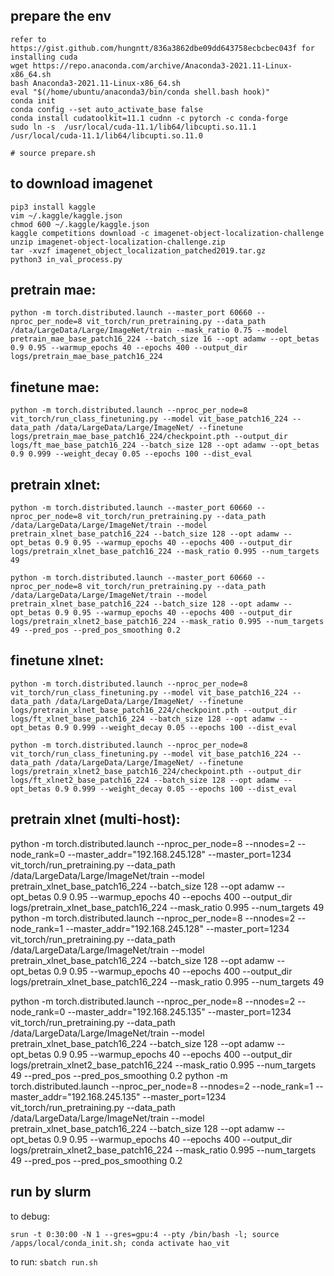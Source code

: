## prepare the env
```
refer to https://gist.github.com/hungntt/836a3862dbe09dd643758ecbcbec043f for installing cuda
wget https://repo.anaconda.com/archive/Anaconda3-2021.11-Linux-x86_64.sh
bash Anaconda3-2021.11-Linux-x86_64.sh
eval "$(/home/ubuntu/anaconda3/bin/conda shell.bash hook)"
conda init
conda config --set auto_activate_base false
conda install cudatoolkit=11.1 cudnn -c pytorch -c conda-forge
sudo ln -s  /usr/local/cuda-11.1/lib64/libcupti.so.11.1 /usr/local/cuda-11.1/lib64/libcupti.so.11.0

# source prepare.sh
```

## to download imagenet
```
pip3 install kaggle  
vim ~/.kaggle/kaggle.json
chmod 600 ~/.kaggle/kaggle.json
kaggle competitions download -c imagenet-object-localization-challenge
unzip imagenet-object-localization-challenge.zip
tar -xvzf imagenet_object_localization_patched2019.tar.gz
python3 in_val_process.py
```

## pretrain mae:  
```
python -m torch.distributed.launch --master_port 60660 --nproc_per_node=8 vit_torch/run_pretraining.py --data_path /data/LargeData/Large/ImageNet/train --mask_ratio 0.75 --model pretrain_mae_base_patch16_224 --batch_size 16 --opt adamw --opt_betas 0.9 0.95 --warmup_epochs 40 --epochs 400 --output_dir logs/pretrain_mae_base_patch16_224
```

## finetune mae:  
```
python -m torch.distributed.launch --nproc_per_node=8 vit_torch/run_class_finetuning.py --model vit_base_patch16_224 --data_path /data/LargeData/Large/ImageNet/ --finetune logs/pretrain_mae_base_patch16_224/checkpoint.pth --output_dir logs/ft_mae_base_patch16_224 --batch_size 128 --opt adamw --opt_betas 0.9 0.999 --weight_decay 0.05 --epochs 100 --dist_eval
```

## pretrain xlnet:  
```
python -m torch.distributed.launch --master_port 60660 --nproc_per_node=8 vit_torch/run_pretraining.py --data_path /data/LargeData/Large/ImageNet/train --model pretrain_xlnet_base_patch16_224 --batch_size 128 --opt adamw --opt_betas 0.9 0.95 --warmup_epochs 40 --epochs 400 --output_dir logs/pretrain_xlnet_base_patch16_224 --mask_ratio 0.995 --num_targets 49

python -m torch.distributed.launch --master_port 60660 --nproc_per_node=8 vit_torch/run_pretraining.py --data_path /data/LargeData/Large/ImageNet/train --model pretrain_xlnet_base_patch16_224 --batch_size 128 --opt adamw --opt_betas 0.9 0.95 --warmup_epochs 40 --epochs 400 --output_dir logs/pretrain_xlnet2_base_patch16_224 --mask_ratio 0.995 --num_targets 49 --pred_pos --pred_pos_smoothing 0.2
```

## finetune xlnet:  
```
python -m torch.distributed.launch --nproc_per_node=8 vit_torch/run_class_finetuning.py --model vit_base_patch16_224 --data_path /data/LargeData/Large/ImageNet/ --finetune logs/pretrain_xlnet_base_patch16_224/checkpoint.pth --output_dir logs/ft_xlnet_base_patch16_224 --batch_size 128 --opt adamw --opt_betas 0.9 0.999 --weight_decay 0.05 --epochs 100 --dist_eval

python -m torch.distributed.launch --nproc_per_node=8 vit_torch/run_class_finetuning.py --model vit_base_patch16_224 --data_path /data/LargeData/Large/ImageNet/ --finetune logs/pretrain_xlnet2_base_patch16_224/checkpoint.pth --output_dir logs/ft_xlnet2_base_patch16_224 --batch_size 128 --opt adamw --opt_betas 0.9 0.999 --weight_decay 0.05 --epochs 100 --dist_eval
```

## pretrain xlnet (multi-host):  
python -m torch.distributed.launch --nproc_per_node=8 --nnodes=2 --node_rank=0 --master_addr="192.168.245.128" --master_port=1234 vit_torch/run_pretraining.py --data_path /data/LargeData/Large/ImageNet/train --model pretrain_xlnet_base_patch16_224 --batch_size 128 --opt adamw --opt_betas 0.9 0.95 --warmup_epochs 40 --epochs 400 --output_dir logs/pretrain_xlnet_base_patch16_224 --mask_ratio 0.995 --num_targets 49
python -m torch.distributed.launch --nproc_per_node=8 --nnodes=2 --node_rank=1 --master_addr="192.168.245.128" --master_port=1234 vit_torch/run_pretraining.py --data_path /data/LargeData/Large/ImageNet/train --model pretrain_xlnet_base_patch16_224 --batch_size 128 --opt adamw --opt_betas 0.9 0.95 --warmup_epochs 40 --epochs 400 --output_dir logs/pretrain_xlnet_base_patch16_224 --mask_ratio 0.995 --num_targets 49

python -m torch.distributed.launch --nproc_per_node=8 --nnodes=2 --node_rank=0 --master_addr="192.168.245.135" --master_port=1234 vit_torch/run_pretraining.py --data_path /data/LargeData/Large/ImageNet/train --model pretrain_xlnet_base_patch16_224 --batch_size 128 --opt adamw --opt_betas 0.9 0.95 --warmup_epochs 40 --epochs 400 --output_dir logs/pretrain_xlnet2_base_patch16_224 --mask_ratio 0.995 --num_targets 49 --pred_pos --pred_pos_smoothing 0.2
python -m torch.distributed.launch --nproc_per_node=8 --nnodes=2 --node_rank=1 --master_addr="192.168.245.135" --master_port=1234 vit_torch/run_pretraining.py --data_path /data/LargeData/Large/ImageNet/train --model pretrain_xlnet_base_patch16_224 --batch_size 128 --opt adamw --opt_betas 0.9 0.95 --warmup_epochs 40 --epochs 400 --output_dir logs/pretrain_xlnet2_base_patch16_224 --mask_ratio 0.995 --num_targets 49 --pred_pos --pred_pos_smoothing 0.2


## run by slurm
to debug:
```
srun -t 0:30:00 -N 1 --gres=gpu:4 --pty /bin/bash -l; source /apps/local/conda_init.sh; conda activate hao_vit
```

to run: `sbatch run.sh`
